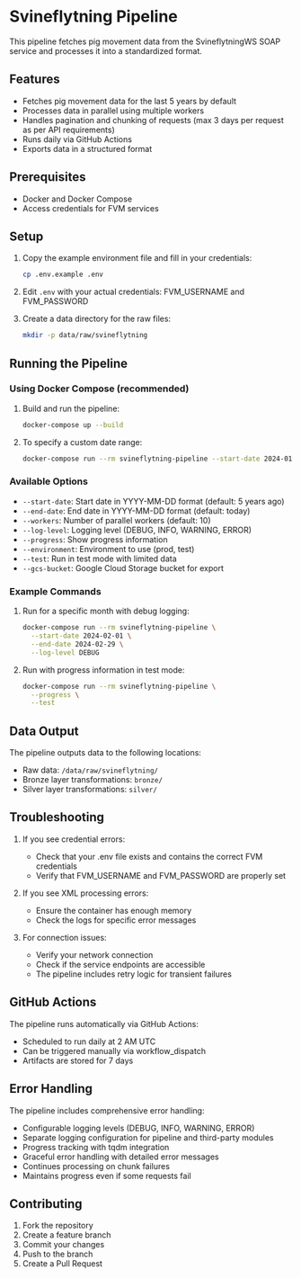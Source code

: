 # Svineflytning Pipeline

This pipeline fetches pig movement data from the SvineflytningWS SOAP service and processes it into a standardized format.

## Features

- Fetches pig movement data for the last 5 years by default
- Processes data in parallel using multiple workers
- Handles pagination and chunking of requests (max 3 days per request as per API requirements)
- Runs daily via GitHub Actions
- Exports data in a structured format

## Prerequisites

- Docker and Docker Compose
- Access credentials for FVM services

## Setup

1. Copy the example environment file and fill in your credentials:
   ```bash
   cp .env.example .env
   ```

2. Edit `.env` with your actual credentials:
   FVM_USERNAME and FVM_PASSWORD

3. Create a data directory for the raw files:
   ```bash
   mkdir -p data/raw/svineflytning
   ```

## Running the Pipeline

### Using Docker Compose (recommended)

1. Build and run the pipeline:
   ```bash
   docker-compose up --build
   ```

2. To specify a custom date range:
   ```bash
   docker-compose run --rm svineflytning-pipeline --start-date 2024-01-01 --end-date 2024-03-31
   ```

### Available Options

- `--start-date`: Start date in YYYY-MM-DD format (default: 5 years ago)
- `--end-date`: End date in YYYY-MM-DD format (default: today)
- `--workers`: Number of parallel workers (default: 10)
- `--log-level`: Logging level (DEBUG, INFO, WARNING, ERROR)
- `--progress`: Show progress information
- `--environment`: Environment to use (prod, test)
- `--test`: Run in test mode with limited data
- `--gcs-bucket`: Google Cloud Storage bucket for export

### Example Commands

1. Run for a specific month with debug logging:
   ```bash
   docker-compose run --rm svineflytning-pipeline \
     --start-date 2024-02-01 \
     --end-date 2024-02-29 \
     --log-level DEBUG
   ```

2. Run with progress information in test mode:
   ```bash
   docker-compose run --rm svineflytning-pipeline \
     --progress \
     --test
   ```

## Data Output

The pipeline outputs data to the following locations:
- Raw data: `/data/raw/svineflytning/`
- Bronze layer transformations: `bronze/`
- Silver layer transformations: `silver/`

## Troubleshooting

1. If you see credential errors:
   - Check that your .env file exists and contains the correct FVM credentials
   - Verify that FVM_USERNAME and FVM_PASSWORD are properly set

2. If you see XML processing errors:
   - Ensure the container has enough memory
   - Check the logs for specific error messages

3. For connection issues:
   - Verify your network connection
   - Check if the service endpoints are accessible
   - The pipeline includes retry logic for transient failures

## GitHub Actions

The pipeline runs automatically via GitHub Actions:
- Scheduled to run daily at 2 AM UTC
- Can be triggered manually via workflow_dispatch
- Artifacts are stored for 7 days

## Error Handling

The pipeline includes comprehensive error handling:
- Configurable logging levels (DEBUG, INFO, WARNING, ERROR)
- Separate logging configuration for pipeline and third-party modules
- Progress tracking with tqdm integration
- Graceful error handling with detailed error messages
- Continues processing on chunk failures
- Maintains progress even if some requests fail

## Contributing

1. Fork the repository
2. Create a feature branch
3. Commit your changes
4. Push to the branch
5. Create a Pull Request
